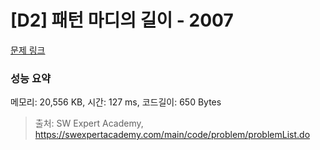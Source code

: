 # [D2] 패턴 마디의 길이 - 2007 

[문제 링크](https://swexpertacademy.com/main/code/problem/problemDetail.do?contestProbId=AV5P1kNKAl8DFAUq) 

### 성능 요약

메모리: 20,556 KB, 시간: 127 ms, 코드길이: 650 Bytes



> 출처: SW Expert Academy, https://swexpertacademy.com/main/code/problem/problemList.do